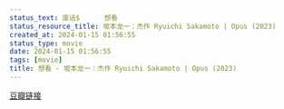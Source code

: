 ```yaml
---
status_text: 废话$      想看
status_resource_title: 坂本龙一：杰作 Ryuichi Sakamoto | Opus‎ (2023)
created_at: 2024-01-15 01:56:55
status_type: movie
date: 2024-01-15 01:56:55
tags: [movie]
title: 想看 - 坂本龙一：杰作 Ryuichi Sakamoto | Opus‎ (2023)
---
```

[豆瓣链接](https://movie.douban.com/subject/36491177/)

